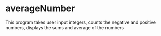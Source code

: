 # averageNumber
This program takes user input integers, counts the negative and positive numbers, displays the sums and average of the numbers
